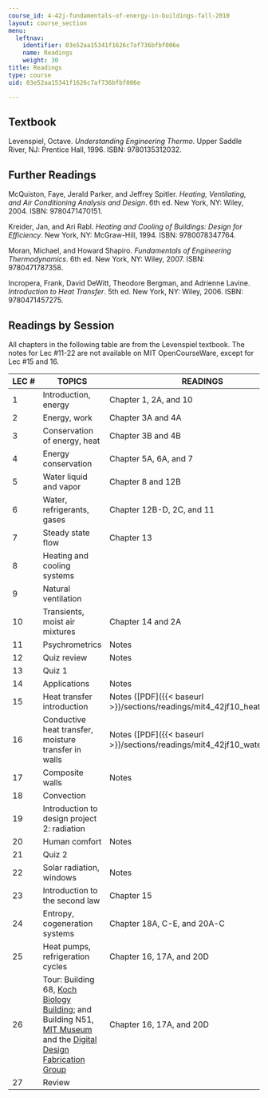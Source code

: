 ```yaml
---
course_id: 4-42j-fundamentals-of-energy-in-buildings-fall-2010
layout: course_section
menu:
  leftnav:
    identifier: 03e52aa15341f1626c7af736bfbf006e
    name: Readings
    weight: 30
title: Readings
type: course
uid: 03e52aa15341f1626c7af736bfbf006e

---
```


Textbook
--------

Levenspiel, Octave. _Understanding Engineering Thermo_. Upper Saddle River, NJ: Prentice Hall, 1996. ISBN: 9780135312032.

Further Readings
----------------

McQuiston, Faye, Jerald Parker, and Jeffrey Spitler. _Heating, Ventilating, and Air Conditioning Analysis and Design_. 6th ed. New York, NY: Wiley, 2004. ISBN: 9780471470151.

Kreider, Jan, and Ari Rabl. _Heating and Cooling of Buildings: Design for Efficiency_. New York, NY: McGraw-Hill, 1994. ISBN: 9780078347764.

Moran, Michael, and Howard Shapiro. _Fundamentals of Engineering Thermodynamics_. 6th ed. New York, NY: Wiley, 2007. ISBN: 9780471787358.

Incropera, Frank, David DeWitt, Theodore Bergman, and Adrienne Lavine. _Introduction to Heat Transfer_. 5th ed. New York, NY: Wiley, 2006. ISBN: 9780471457275.

Readings by Session
-------------------

All chapters in the following table are from the Levenspiel textbook. The notes for Lec #11-22 are not available on MIT OpenCourseWare, except for Lec #15 and 16.

| LEC # | TOPICS | READINGS |
| --- | --- | --- |
| 1 | Introduction, energy | Chapter 1, 2A, and 10 |
| 2 | Energy, work | Chapter 3A and 4A |
| 3 | Conservation of energy, heat | Chapter 3B and 4B |
| 4 | Energy conservation | Chapter 5A, 6A, and 7 |
| 5 | Water liquid and vapor | Chapter 8 and 12B |
| 6 | Water, refrigerants, gases | Chapter 12B-D, 2C, and 11 |
| 7 | Steady state flow | Chapter 13 |
| 8 | Heating and cooling systems | &nbsp; |
| 9 | Natural ventilation | &nbsp; |
| 10 | Transients, moist air mixtures | Chapter 14 and 2A |
| 11 | Psychrometrics | Notes |
| 12 | Quiz review | Notes |
| 13 | Quiz 1 | &nbsp; |
| 14 | Applications | Notes |
| 15 | Heat transfer introduction | Notes ([PDF]({{< baseurl >}}/sections/readings/mit4_42jf10_heat)) |
| 16 | Conductive heat transfer, moisture transfer in walls | Notes ([PDF]({{< baseurl >}}/sections/readings/mit4_42jf10_water_vapor)) |
| 17 | Composite walls | Notes |
| 18 | Convection | &nbsp; |
| 19 | Introduction to design project 2: radiation | &nbsp; |
| 20 | Human comfort | Notes |
| 21 | Quiz 2 | &nbsp; |
| 22 | Solar radiation, windows | Notes |
| 23 | Introduction to the second law | Chapter 15 |
| 24 | Entropy, cogeneration systems | Chapter 18A, C-E, and 20A-C |
| 25 | Heat pumps, refrigeration cycles | Chapter 16, 17A, and 20D |
| 26 | Tour: Building 68, [Koch Biology Building](http://whereis.mit.edu/?go=68); and Building N51, [MIT Museum](http://web.mit.edu/museum/) and the [Digital Design Fabrication Group](http://ddf.mit.edu/) | Chapter 16, 17A, and 20D |
| 27 | Review |